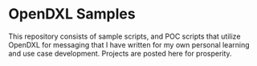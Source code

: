 # OpenDXL Samples
This repository consists of sample scripts, and POC scripts that utilize OpenDXL for messaging that I have written for my own personal learning and use case development.  Projects are posted here for prosperity.
